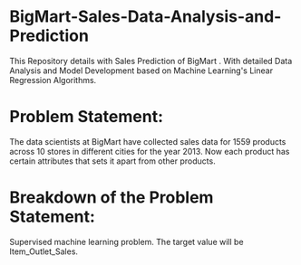 # BigMart-Sales-Data-Analysis-and-Prediction
This Repository details with Sales Prediction of BigMart . With detailed Data Analysis and Model Development based on Machine Learning's Linear Regression Algorithms.


# Problem Statement:
The data scientists at BigMart have collected sales data for 1559 products across 10 stores in different cities for the year 2013. Now each product has certain attributes that sets it apart from other products.

# Breakdown of the Problem Statement:
Supervised machine learning problem.
The target value will be Item_Outlet_Sales.
